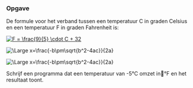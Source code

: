 ### Opgave

De formule voor het verband tussen een temperatuur C in graden Celsius en een temperatuur F in graden Fahrenheit is:

<a href="https://www.codecogs.com/eqnedit.php?latex=\fn_cm&space;F&space;=&space;\frac{9}{5}&space;\cdot&space;C&space;&plus;&space;32" target="_blank"><img src="https://latex.codecogs.com/svg.latex?\fn_cm&space;F&space;=&space;\frac{9}{5}&space;\cdot&space;C&space;&plus;&space;32" title="F = \frac{9}{5} \cdot C + 32" /></a>

<img src="https://latex.codecogs.com/svg.latex?\Large&space;x=\frac{-b\pm\sqrt{b^2-4ac}}{2a}" title="\Large x=\frac{-b\pm\sqrt{b^2-4ac}}{2a}" />


![\Large x=\frac{-b\pm\sqrt{b^2-4ac}}{2a}](https://latex.codecogs.com/svg.latex?\Large&space;x=\frac{-b\pm\sqrt{b^2-4ac}}{2a})

Schrijf een programma dat een temperatuur van -5°C omzet in°F en het resultaat toont.
